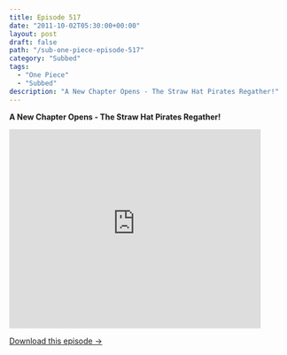 ```yaml
---
title: Episode 517
date: "2011-10-02T05:30:00+00:00"
layout: post
draft: false
path: "/sub-one-piece-episode-517"
category: "Subbed"
tags:
  - "One Piece"
  - "Subbed"
description: "A New Chapter Opens - The Straw Hat Pirates Regather!"
---
```


**A New Chapter Opens - The Straw Hat Pirates Regather!**

<iframe width="640" height="360" src="https://www.rapidvideo.com/e/G6FRPF4T2N" frameborder="0" marginwidth=0 marginheight=0 scrolling=no allowfullscreen style="max-width:90%;"></iframe>

<a href="http://ouo.io/qs/eCodkFEQ?s=https://www.rapidvideo.com/d/G6FRPF4T2N" class="styled_a">Download this episode →</a>

